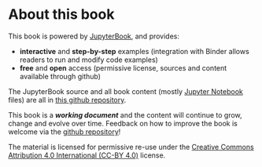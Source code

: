 # About this book

This book is powered by [JupyterBook][jupyterbook], and provides:
- **interactive** and **step-by-step** examples (integration with Binder allows readers to run and modify code examples)
- **free** and **open** access (permissive license, sources and content available through github)

The JupyterBook source and all book content (mostly [Jupyter Notebook][notebook] files) are all in [this github repository][repo].

This book is a ***working document*** and the content will continue to grow, change and evolve over time. Feedback on how to improve the book is welcome via the [github repository][repo]!

The material is licensed for permissive re-use under the [Creative Commons Attribution 4.0 International (CC-BY 4.0)][cc] license.

[jupyterbook]: https://jupyterbook.org
[book]: https://kls2177.github.io/Climate-and-Geophysical-Data-Analysis/
[repo]: https://github.com/kls2177/Climate-and-Geophysical-Data-Analysis
[notebook]: https://jupyter-notebook.readthedocs.io/en/stable/
[cc]: https://creativecommons.org/licenses/by/4.0/
